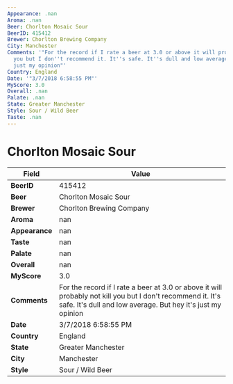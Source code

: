 ```yaml
---
Appearance: .nan
Aroma: .nan
Beer: Chorlton Mosaic Sour
BeerID: 415412
Brewer: Chorlton Brewing Company
City: Manchester
Comments: '"For the record if I rate a beer at 3.0 or above it will probably not kill
  you but I don''t recommend it. It''s safe. It''s dull and low average. But hey it''s
  just my opinion"'
Country: England
Date: '"3/7/2018 6:58:55 PM"'
MyScore: 3.0
Overall: .nan
Palate: .nan
State: Greater Manchester
Style: Sour / Wild Beer
Taste: .nan
---
```


# Chorlton Mosaic Sour

| Field         | Value |
|---------------|-------|
| **BeerID** | 415412 |
| **Beer** | Chorlton Mosaic Sour |
| **Brewer** | Chorlton Brewing Company |
| **Aroma** | nan |
| **Appearance** | nan |
| **Taste** | nan |
| **Palate** | nan |
| **Overall** | nan |
| **MyScore** | 3.0 |
| **Comments** | For the record if I rate a beer at 3.0 or above it will probably not kill you but I don't recommend it. It's safe. It's dull and low average. But hey it's just my opinion |
| **Date** | 3/7/2018 6:58:55 PM |
| **Country** | England |
| **State** | Greater Manchester |
| **City** | Manchester |
| **Style** | Sour / Wild Beer |
